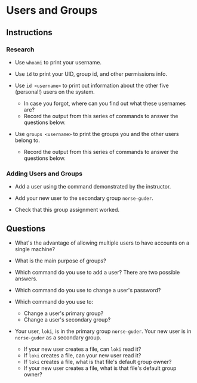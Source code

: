 # Users and Groups

## Instructions

### Research

- Use `whoami` to print your username.

- Use `id` to print your UID, group id, and other permissions info.

- Use `id <username>` to print out information about the other five (personal!) users on the system.
  - In case you forgot, where can you find out what these usernames are?
  - Record the output from this series of commands to answer the questions below.

- Use `groups <username>` to print the groups you and the other users belong to.
  - Record the output from this series of commands to answer the questions below.

### Adding Users and Groups
- Add a user using the command demonstrated by the instructor.

- Add your new user to the secondary group `norse-guder`.

- Check that this group assignment worked.

## Questions
- What's the advantage of allowing multiple users to have accounts on a single machine?

- What is the main purpose of groups?

- Which command do you use to add a user? There are two possible answers.

- Which command do you use to change a user's password?

- Which command do you use to:
  - Change a user's primary group?
  - Change a user's secondary group?

- Your user, `loki`, is in the primary group `norse-guder`. Your new user is in `norse-guder` as a secondary group.
  - If your new user creates a file, can `loki` read it?
  - If `loki` creates a file, can your new user read it?
  - If `loki` creates a file, what is that file's default group owner?
  - If your new user creates a file, what is that file's default group owner?
